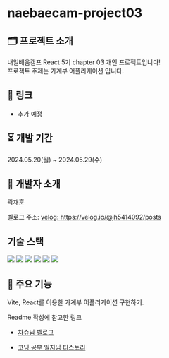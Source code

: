 # naebaecam-project03

## 🗂️ 프로젝트 소개

내일배움캠프 React 5기 chapter 03 개인 프로젝트입니다!<br>
프로젝트 주제는 가계부 어플리케이션 입니다.

## 🔖 링크

- 추가 예정

## ⏳ 개발 기간

2024.05.20(월) ~ 2024.05.29(수)

## 🐤 개발자 소개

곽재훈

벨로그 주소: <a href="https://velog.io/@jh5414092/posts">velog: https://velog.io/@jh5414092/posts</a>

## 기술 스택
<img src="https://img.shields.io/badge/html5-E34F26?style=for-the-badge&logo=html5&logoColor=white"> <img src="https://img.shields.io/badge/css-1572B6?style=for-the-badge&logo=css3&logoColor=white"> <img src="https://img.shields.io/badge/javascript-F7DF1E?style=for-the-badge&logo=javascript&logoColor=black"> <img src="https://img.shields.io/badge/react-61DAFB?style=for-the-badge&logo=react&logoColor=black"> <img src="https://img.shields.io/badge/git-F05032?style=for-the-badge&logo=git&logoColor=white"> <img src="https://img.shields.io/badge/github-181717?style=for-the-badge&logo=github&logoColor=white">

## 📌 주요 기능

Vite, React를 이용한 가계부 어플리케이션 구현하기.

Readme 작성에 참고한 링크

- <a href="https://velog.io/@cotn963/TIL-4-GITHUB-%ED%94%84%EB%A1%9C%EC%A0%9D%ED%8A%B8-README-%EA%BE%B8%EB%AF%B8%EA%B8%B0">차슈님 벨로그</a>

- <a href="https://cocoon1787.tistory.com/689">코딩 공부 일지님 티스토리</a>

